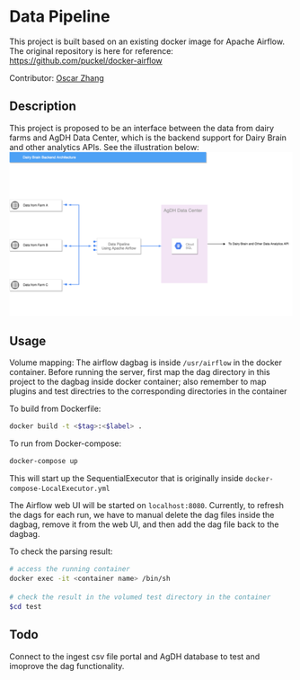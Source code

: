 # Data Pipeline
This project is built based on an existing docker image for Apache Airflow. 
The original repository is here for reference: <br />
https://github.com/puckel/docker-airflow

Contributor: [Oscar Zhang](https://github.com/OscarTHZhang)

## Description
This project is proposed to be an interface between the data from dairy farms
and AgDH Data Center, which is the backend support for Dairy Brain and other analytics
APIs. See the illustration below: <br />
![alt text](flowchart.png "Architecture")
 
## Usage
Volume mapping:
The airflow dagbag is inside ```/usr/airflow``` in the docker container. Before running the server, first map the dag directory in this project to the dagbag inside docker container; also remember to map plugins and test directries to the corresponding directories in the container

To build from Dockerfile:
```bash
docker build -t <$tag>:<$label> .
```

To run from Docker-compose:
```bash
docker-compose up
```
This will start up the SequentialExecutor that is originally inside
```docker-compose-LocalExecutor.yml```

The Airflow web UI will be started on ```localhost:8080```. Currently,
to refresh the dags for each run, we have to manual delete the dag files inside
the dagbag, remove it from the web UI, and then add the dag file back to
the dagbag.

To check the parsing result:
```bash
# access the running container
docker exec -it <container name> /bin/sh 

# check the result in the volumed test directory in the container
$cd test
```

## Todo
Connect to the ingest csv file portal and AgDH database to test and imoprove the 
dag functionality.
